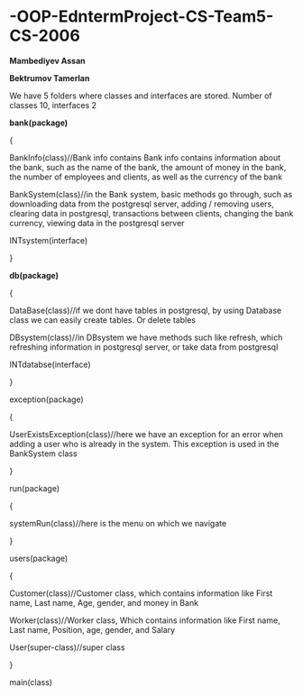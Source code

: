 # -OOP-EdntermProject-CS-Team5-CS-2006
**Mambediyev Assan**

**Bektrumov Tamerlan**

We have 5 folders where classes and interfaces are stored. Number of classes 10, interfaces 2

**bank(package)**

{

BankInfo(class)//Bank info contains Bank info contains information about the bank, such as the name of the bank, the amount of money in the bank, the number of employees and clients, as well as the currency of the bank

BankSystem(class)//in the Bank system, basic methods go through, such as downloading data from the postgresql server, adding / removing users, clearing data in postgresql, transactions between clients, changing the bank currency, viewing data in the postgresql server 

INTsystem(interface)

}

**db(package)**

{

DataBase(class)//if we dont have tables in postgresql, by using Database class we can easily create tables. Or delete tables

DBsystem(class)//in DBsystem we have methods such like refresh, which refreshing information in postgresql server, or take data from postgresql

INTdatabse(interface)

}

exception(package)

{

UserExistsException(class)//here we have an exception for an error when adding a user who is already in the system. This exception is used in the BankSystem class 

}

run(package)

{

systemRun(class)//here is the menu on which we navigate 

}

users(package)

{

Customer(class)//Customer class, which contains information like First name, Last name, Age, gender, and money in Bank

Worker(class)//Worker class, Which contains information like First name, Last name, Position, age, gender, and Salary

User(super-class)//super class

}

main(class)
